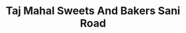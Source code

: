 ---
title: "Taj Mahal Sweets And Bakers Sani Road"
url: /fysl-abd/taj-mahal-sweets-and-bakers-sani-road/
shop: Bäckerei
---